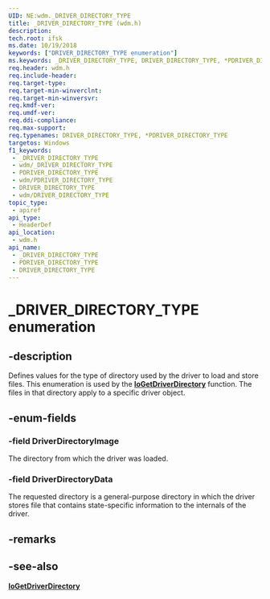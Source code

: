 ```yaml
---
UID: NE:wdm._DRIVER_DIRECTORY_TYPE
title: _DRIVER_DIRECTORY_TYPE (wdm.h)
description: 
tech.root: ifsk
ms.date: 10/19/2018
keywords: ["DRIVER_DIRECTORY_TYPE enumeration"]
ms.keywords: _DRIVER_DIRECTORY_TYPE, DRIVER_DIRECTORY_TYPE, *PDRIVER_DIRECTORY_TYPE,
req.header: wdm.h
req.include-header: 
req.target-type: 
req.target-min-winverclnt: 
req.target-min-winversvr: 
req.kmdf-ver: 
req.umdf-ver: 
req.ddi-compliance: 
req.max-support: 
req.typenames: DRIVER_DIRECTORY_TYPE, *PDRIVER_DIRECTORY_TYPE
targetos: Windows
f1_keywords:
 - _DRIVER_DIRECTORY_TYPE
 - wdm/_DRIVER_DIRECTORY_TYPE
 - PDRIVER_DIRECTORY_TYPE
 - wdm/PDRIVER_DIRECTORY_TYPE
 - DRIVER_DIRECTORY_TYPE
 - wdm/DRIVER_DIRECTORY_TYPE
topic_type:
 - apiref
api_type:
 - HeaderDef
api_location:
 - wdm.h
api_name:
 - _DRIVER_DIRECTORY_TYPE
 - PDRIVER_DIRECTORY_TYPE
 - DRIVER_DIRECTORY_TYPE
---
```


# _DRIVER_DIRECTORY_TYPE enumeration


## -description

Defines values for the type of directory used by the driver to load and store files. This enumeration is used by the [**IoGetDriverDirectory**](nf-wdm-iogetdriverdirectory.md) function. The files in that directory apply to a specific driver object.

## -enum-fields

### -field DriverDirectoryImage

The directory from which the driver was loaded.

### -field DriverDirectoryData

The requested directory is a general-purpose directory in which the driver stores file that contains state-specific information to the internals of the driver.

## -remarks

## -see-also

[**IoGetDriverDirectory**](nf-wdm-iogetdriverdirectory.md)

